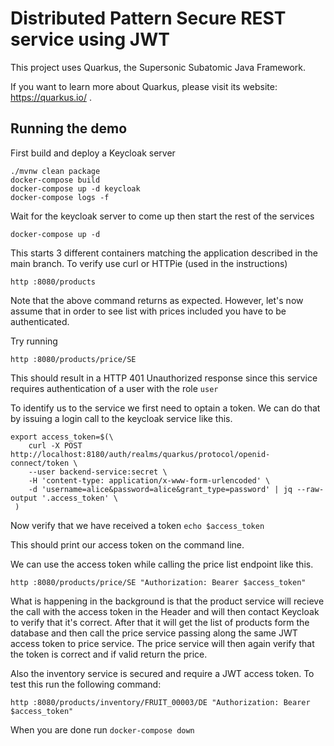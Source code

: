 # Distributed Pattern Secure REST service using JWT 

This project uses Quarkus, the Supersonic Subatomic Java Framework.

If you want to learn more about Quarkus, please visit its website: https://quarkus.io/ .

## Running the demo

First build and deploy a Keycloak server

```shell script
./mvnw clean package
docker-compose build
docker-compose up -d keycloak
docker-compose logs -f
```

Wait for the keycloak server to come up then start the rest of the services

```shell script
docker-compose up -d
```

This starts 3 different containers matching the application described in the main branch. To verify use curl or HTTPie (used in the instructions)

```shell script
http :8080/products
```

Note that the above command returns as expected. However, let's now assume that in order to see list with prices included you have to be authenticated. 

Try running
```shell script
http :8080/products/price/SE
```
This should result in a HTTP 401 Unauthorized response since this service requires authentication of a user with the role `user`

To identify us to the service we first need to optain a token. We can do that by issuing a login call to the keycloak service like this.

```shell script
export access_token=$(\
    curl -X POST http://localhost:8180/auth/realms/quarkus/protocol/openid-connect/token \
    --user backend-service:secret \
    -H 'content-type: application/x-www-form-urlencoded' \
    -d 'username=alice&password=alice&grant_type=password' | jq --raw-output '.access_token' \
 )
```

Now verify that we have received a token `echo $access_token`

This should print our access token on the command line.

We can use the access token while calling the price list endpoint like this.

```shell script
http :8080/products/price/SE "Authorization: Bearer $access_token"
``` 

What is happening in the background is that the product service will recieve the call with the access token in the Header and will then contact Keycloak to verify that it's correct. After that it will get the list of products form the database and then call the price service passing along the same JWT access token to price service. The price service will then again verify that the token is correct and if valid return the price.

Also the inventory service is secured and require a JWT access token. To test this run the following command:

```shell script
http :8080/products/inventory/FRUIT_00003/DE "Authorization: Bearer $access_token"
```

When you are done run `docker-compose down`

